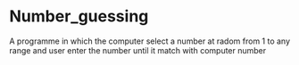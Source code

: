 # Number_guessing
A programme in which the computer select a number at radom from 1 to  any range and user enter the number until it match with computer number

